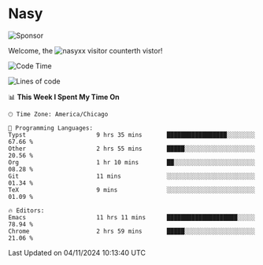 # Nasy

<!--
<p align="center">
<img height="200" src="https://github-readme-stats.vercel.app/api?username=nasyxx&count_private=true&show_icons=true&theme=dracula&include_all_commits=true"/>
<img height="200" src="https://github-readme-stats.vercel.app/api/top-langs/?username=nasyxx&theme=dracula&hide=html,jupyter+notebook&count_private=true&show_icons=true"/>
</p>

  
----------------
-->

![Sponsor](https://img.shields.io/static/v1.svg?label=Sponsor&message=%E2%9D%A4&logo=GitHub&style=flat&color=pink)
 
Welcome, the ![nasyxx visitor counter](https://count.getloli.com/get/@nasyxx?theme=rule34)th vistor!
 
<!--START_SECTION:waka-->
![Code Time](http://img.shields.io/badge/Code%20Time-4%2C715%20hrs%2049%20mins-blue)

![Lines of code](https://img.shields.io/badge/From%20Hello%20World%20I%27ve%20Written-6.3%20million%20lines%20of%20code-blue)

📊 **This Week I Spent My Time On** 

```text
🕑︎ Time Zone: America/Chicago

💬 Programming Languages: 
Typst                    9 hrs 35 mins       █████████████████░░░░░░░░   67.66 % 
Other                    2 hrs 55 mins       █████░░░░░░░░░░░░░░░░░░░░   20.56 % 
Org                      1 hr 10 mins        ██░░░░░░░░░░░░░░░░░░░░░░░   08.28 % 
Git                      11 mins             ░░░░░░░░░░░░░░░░░░░░░░░░░   01.34 % 
TeX                      9 mins              ░░░░░░░░░░░░░░░░░░░░░░░░░   01.09 % 

🔥 Editors: 
Emacs                    11 hrs 11 mins      ████████████████████░░░░░   78.94 % 
Chrome                   2 hrs 59 mins       █████░░░░░░░░░░░░░░░░░░░░   21.06 % 
```


 Last Updated on 04/11/2024 10:13:40 UTC
<!--END_SECTION:waka-->

<!-- ![visitors](https://visitor-badge.laobi.icu/badge?page_id=nasyxx.nasyxx) -->
